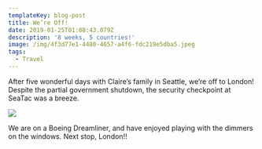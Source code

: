 ```yaml
---
templateKey: blog-post
title: We’re Off!
date: 2019-01-25T01:08:43.079Z
description: '8 weeks, 5 countries!'
image: /img/4f3d77e1-4480-4657-a4f6-fdc219e5dba5.jpeg
tags:
  - Travel
---
```

After five wonderful days with Claire’s family in Seattle, we’re off to London! Despite the partial government shutdown, the security checkpoint at SeaTac was a breeze. 

![](/img/7473a6b2-d50c-4a17-beff-c41d55c37a4a.jpeg)

We are on a Boeing Dreamliner, and have enjoyed playing with the dimmers on the windows. Next stop, London!!
